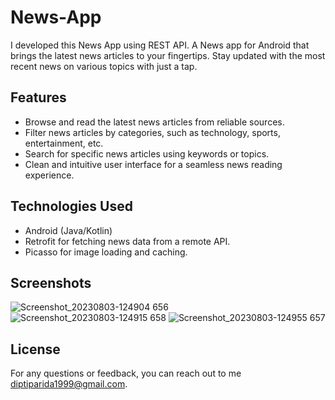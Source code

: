 # News-App
I developed this News App using REST API.
A News app for Android that brings the latest news articles to your fingertips. Stay updated with the most recent news on various topics with just a tap.

## Features

- Browse and read the latest news articles from reliable sources.
- Filter news articles by categories, such as technology, sports, entertainment, etc.
- Search for specific news articles using keywords or topics.
- Clean and intuitive user interface for a seamless news reading experience.

## Technologies Used

- Android (Java/Kotlin)
- Retrofit for fetching news data from a remote API.
- Picasso for image loading and caching.

## Screenshots

![Screenshot_20230803-124904 656](https://github.com/Dipti-coder/News-App/assets/83566655/e09145fe-ae8d-49fb-b7d4-ea5547a2aab9)
![Screenshot_20230803-124915 658](https://github.com/Dipti-coder/News-App/assets/83566655/26201a0a-de01-46fb-98ef-e62e5975a304)
![Screenshot_20230803-124955 657](https://github.com/Dipti-coder/News-App/assets/83566655/9286bcdc-ef75-4759-bcdb-5668c4de02bc)

## License

For any questions or feedback, you can reach out to me diptiparida1999@gmail.com.
